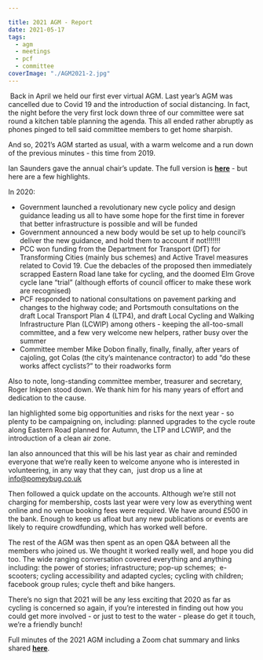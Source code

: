 ```yaml
---

title: 2021 AGM - Report
date: 2021-05-17
tags: 
  - agm
  - meetings
  - pcf
  - committee
coverImage: "./AGM2021-2.jpg"
---
```


 Back in April we held our first ever virtual AGM. Last year’s AGM was cancelled due to Covid 19 and the introduction of social distancing. In fact, the night before the very first lock down three of our committee were sat round a kitchen table planning the agenda. This all ended rather abruptly as phones pinged to tell said committee members to get home sharpish. 

And so, 2021’s AGM started as usual, with a warm welcome and a run down of the previous minutes - this time from 2019.  

Ian Saunders gave the annual chair’s update. The full version is **[here](https://www.pompeybug.co.uk/wp-content/uploads/2021/01/Chair-Report-AGM-2021.docx.pdf)** \- but here are a few highlights. 

In 2020:

- Government launched a revolutionary new cycle policy and design guidance leading us all to have some hope for the first time in forever that better infrastructure is possible and will be funded
- Government announced a new body would be set up to help council’s deliver the new guidance, and hold them to account if not!!!!!!!
- PCC won funding from the Department for Transport (DfT) for Transforming Cities (mainly bus schemes) and Active Travel measures related to Covid 19. Cue the debacles of the proposed then immediately scrapped Eastern Road lane take for cycling, and the doomed Elm Grove cycle lane “trial” (although efforts of council officer to make these work are recognised)
- PCF responded to national consultations on pavement parking and changes to the highway code; and Portsmouth consultations on the draft Local Transport Plan 4 (LTP4), and draft Local Cycling and Walking Infrastructure Plan (LCWIP) among others - keeping the all-too-small committee, and a few very welcome new helpers, rather busy over the summer
- Committee member Mike Dobon finally, finally, finally, after years of cajoling, got Colas (the city’s maintenance contractor) to add “do these works affect cyclists?” to their roadworks form

Also to note, long-standing committee member, treasurer and secretary, Roger Inkpen stood down. We thank him for his many years of effort and dedication to the cause. 

Ian highlighted some big opportunities and risks for the next year - so plenty to be campaigning on, including: planned upgrades to the cycle route along Eastern Road planned for Autumn, the LTP and LCWIP, and the introduction of a clean air zone. 

Ian also announced that this will be his last year as chair and reminded everyone that we’re really keen to welcome anyone who is interested in volunteering, in any way that they can,  just drop us a line at [info@pomeybug.co.uk](mailto:info@pomeybug.co.uk) 

Then followed a quick update on the accounts. Although we’re still not charging for membership, costs last year were very low as everything went online and no venue booking fees were required. We have around £500 in the bank. Enough to keep us afloat but any new publications or events are likely to require crowdfunding, which has worked well before. 

The rest of the AGM was then spent as an open Q&A between all the members who joined us. We thought it worked really well, and hope you did too. The wide ranging conversation covered everything and anything including: the power of stories; infrastructure; pop-up schemes;  e-scooters; cycling accessibility and adapted cycles; cycling with children; facebook group rules; cycle theft and bike hangers.

There’s no sign that 2021 will be any less exciting that 2020 as far as cycling is concerned so again, if you’re interested in finding out how you could get more involved - or just to test to the water - please do get it touch, we’re a friendly bunch! 

Full minutes of the 2021 AGM including a Zoom chat summary and links shared **[here](https://www.pompeybug.co.uk/wp-content/uploads/2021/01/PCF-2021-AGM-Minutes-2021-04-22.pdf)**.

